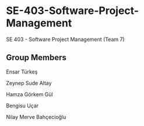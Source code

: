 # SE-403-Software-Project-Management
SE 403 - Software Project Management (Team 7)

Group Members
------------------------
Ensar Türkeş

Zeynep Sude Altay

Hamza Görkem Gül

Bengisu Uçar

Nilay Merve Bahçecioğlu
